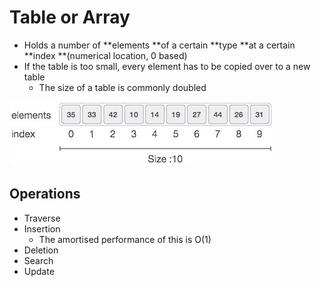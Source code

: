 # Table or Array

* Holds a number of **elements **of a certain **type **at a certain **index **\(numerical location, 0 based\)
* If the table is too small, every element has to be copied over to a new table
  * The size of a table is commonly doubled

![](/images/datastructures/array.png)

## Operations

* Traverse
* Insertion
  * The amortised performance of this is O\(1\)
* Deletion
* Search
* Update



